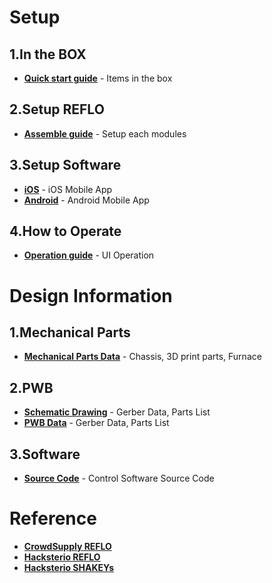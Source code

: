 Setup
===================

1.In the BOX
-------------------
* **[Quick start guide](https://github.com/magicboxlabs/REFLO/blob/master/Documents/openthebox.pdf)** - Items in the box

2.Setup REFLO
-------------------
* **[Assemble guide](https://github.com/magicboxlabs/REFLO/blob/master/Documents/Assembly.pdf)** - Setup each modules

3.Setup Software
-------------------
* **[iOS](https://itunes.apple.com/us/app/simblee-for-mobile/id1009048292?mt=8)** - iOS Mobile App
* **[Android](https://play.google.com/store/apps/details?id=com.simblee.simbleeformobile&hl=en)** - Android Mobile App

4.How to Operate
-------------------
* **[Operation guide](https://github.com/magicboxlabs/REFLO/blob/master/Documents/Assembly.pdf)** - UI Operation

Design Information
===================

1.Mechanical Parts
-------------------
* **[Mechanical Parts Data](https://github.com/magicboxlabs/REFLO/tree/master/parts)** - Chassis, 3D print parts, Furnace

2.PWB
-------------------
* **[Schematic Drawing](https://github.com/magicboxlabs/REFLO/blob/master/schematic/REFLO%20schematic.pdf)** - Gerber Data, Parts List
* **[PWB Data](https://github.com/magicboxlabs/REFLO/tree/master/gerber)** - Gerber Data, Parts List

3.Software
-------------------
* **[Source Code](https://github.com/magicboxlabs/REFLO/tree/master/software)** - Control Software Source Code

Reference
===================
* **[CrowdSupply REFLO](https://www.crowdsupply.com/magicbox/reflo)**
* **[Hacksterio REFLO](https://www.hackster.io/magicbox/ble-reflow-oven-controller-reflo)**
* **[Hacksterio SHAKEYs](https://www.hackster.io/ebaera/voice-controlled-shakeys)**

